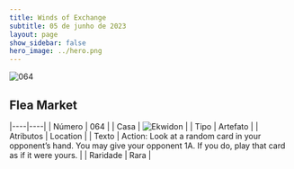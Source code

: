 ```yaml
---
title: Winds of Exchange
subtitle: 05 de junho de 2023
layout: page
show_sidebar: false
hero_image: ../hero.png
---
```


![064](https://mastervault-storage-prod.s3.amazonaws.com/media/card_front/en/600_064_0f361621d8a9_en.png)


## Flea Market

|----|----|
| Número | 064 |
| Casa | ![Ekwidon](https://archonarcana.com/images/thumb/3/31/Ekwidon.png/25px-Ekwidon.png "Ekwidon") |
| Tipo | Artefato |
| Atributos | Location |
| Texto | Action: Look at a random card in your opponent’s hand. You may give your opponent 1A. If you do, play that card as if it were yours.  |
| Raridade | Rara |
